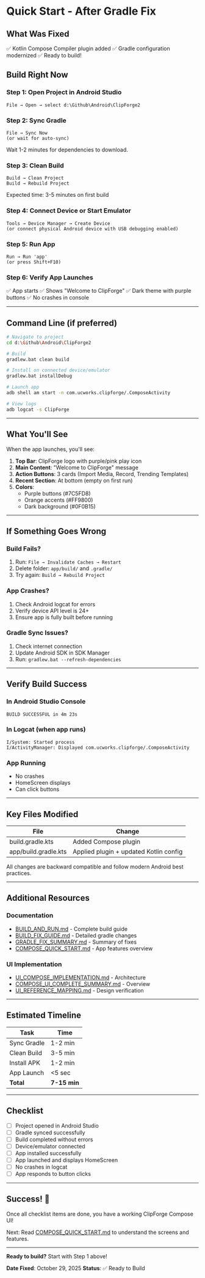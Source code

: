 # Quick Start - After Gradle Fix

## What Was Fixed

✅ Kotlin Compose Compiler plugin added
✅ Gradle configuration modernized
✅ Ready to build!

## Build Right Now

### Step 1: Open Project in Android Studio
```
File → Open → select d:\Github\Android\ClipForge2
```

### Step 2: Sync Gradle
```
File → Sync Now
(or wait for auto-sync)
```

Wait 1-2 minutes for dependencies to download.

### Step 3: Clean Build
```
Build → Clean Project
Build → Rebuild Project
```

Expected time: 3-5 minutes on first build

### Step 4: Connect Device or Start Emulator
```
Tools → Device Manager → Create Device
(or connect physical Android device with USB debugging enabled)
```

### Step 5: Run App
```
Run → Run 'app'
(or press Shift+F10)
```

### Step 6: Verify App Launches
✅ App starts
✅ Shows "Welcome to ClipForge"
✅ Dark theme with purple buttons
✅ No crashes in console

---

## Command Line (if preferred)

```bash
# Navigate to project
cd d:\Github\Android\ClipForge2

# Build
gradlew.bat clean build

# Install on connected device/emulator
gradlew.bat installDebug

# Launch app
adb shell am start -n com.ucworks.clipforge/.ComposeActivity

# View logs
adb logcat -s ClipForge
```

---

## What You'll See

When the app launches, you'll see:

1. **Top Bar**: ClipForge logo with purple/pink play icon
2. **Main Content**: "Welcome to ClipForge" message
3. **Action Buttons**: 3 cards (Import Media, Record, Trending Templates)
4. **Recent Section**: At bottom (empty on first run)
5. **Colors**:
   - Purple buttons (#7C5FD8)
   - Orange accents (#FF9800)
   - Dark background (#0F0B15)

---

## If Something Goes Wrong

### Build Fails?
1. Run: `File → Invalidate Caches → Restart`
2. Delete folder: `app/build/` and `.gradle/`
3. Try again: `Build → Rebuild Project`

### App Crashes?
1. Check Android logcat for errors
2. Verify device API level is 24+
3. Ensure app is fully built before running

### Gradle Sync Issues?
1. Check internet connection
2. Update Android SDK in SDK Manager
3. Run: `gradlew.bat --refresh-dependencies`

---

## Verify Build Success

### In Android Studio Console
```
BUILD SUCCESSFUL in 4m 23s
```

### In Logcat (when app runs)
```
I/System: Started process
I/ActivityManager: Displayed com.ucworks.clipforge/.ComposeActivity
```

### App Running
- No crashes
- HomeScreen displays
- Can click buttons

---

## Key Files Modified

| File | Change |
|------|--------|
| build.gradle.kts | Added Compose plugin |
| app/build.gradle.kts | Applied plugin + updated Kotlin config |

All changes are backward compatible and follow modern Android best practices.

---

## Additional Resources

### Documentation
- [BUILD_AND_RUN.md](BUILD_AND_RUN.md) - Complete build guide
- [BUILD_FIX_GUIDE.md](BUILD_FIX_GUIDE.md) - Detailed gradle changes
- [GRADLE_FIX_SUMMARY.md](GRADLE_FIX_SUMMARY.md) - Summary of fixes
- [COMPOSE_QUICK_START.md](COMPOSE_QUICK_START.md) - App features overview

### UI Implementation
- [UI_COMPOSE_IMPLEMENTATION.md](UI_COMPOSE_IMPLEMENTATION.md) - Architecture
- [COMPOSE_UI_COMPLETE_SUMMARY.md](COMPOSE_UI_COMPLETE_SUMMARY.md) - Overview
- [UI_REFERENCE_MAPPING.md](UI_REFERENCE_MAPPING.md) - Design verification

---

## Estimated Timeline

| Task | Time |
|------|------|
| Sync Gradle | 1-2 min |
| Clean Build | 3-5 min |
| Install APK | 1-2 min |
| App Launch | <5 sec |
| **Total** | **7-15 min** |

---

## Checklist

- [ ] Project opened in Android Studio
- [ ] Gradle synced successfully
- [ ] Build completed without errors
- [ ] Device/emulator connected
- [ ] App installed successfully
- [ ] App launched and displays HomeScreen
- [ ] No crashes in logcat
- [ ] App responds to button clicks

---

## Success! 🎉

Once all checklist items are done, you have a working ClipForge Compose UI!

Next: Read [COMPOSE_QUICK_START.md](COMPOSE_QUICK_START.md) to understand the screens and features.

---

**Ready to build?** Start with Step 1 above!

**Date Fixed**: October 29, 2025
**Status**: ✅ Ready to Build
